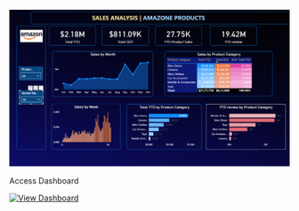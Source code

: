 ![Dashboard Preview](Amazone%20Sales%20Analysis.png)

 Access Dashboard


[![View Dashboard](https://img.shields.io/Dashboard-yellow?style=for-the-badge&logo=powerbi)](https://app.powerbi.com/view?r=eyJrIjoiOWVhZDI3YzAtMmFlZi00Y2UwLWI2OTgtMjFjNDdlMzFjODBlIiwidCI6IjJmMGEzYTlmLWZhOTUtNDM2Zi05YTk4LTZmODEwNjgwNmY0MCJ9)
